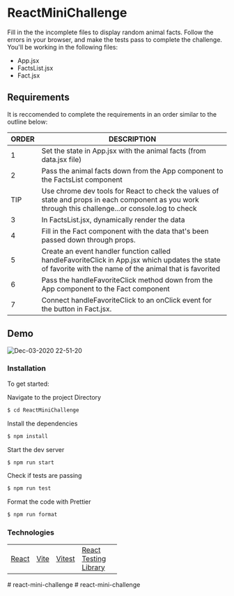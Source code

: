# ReactMiniChallenge

Fill in the the incomplete files to display random animal facts. Follow the errors in your browser, and make the tests pass to complete the challenge. You'll be working in the following files:

- App.jsx
- FactsList.jsx
- Fact.jsx

## Requirements

It is reccomended to complete the requirements in an order similar to the outline below:

| ORDER | DESCRIPTION                                                                                                                                              |
| ----- | -------------------------------------------------------------------------------------------------------------------------------------------------------- |
| 1     | Set the state in App.jsx with the animal facts (from data.jsx file)                                                                                      |
| 2     | Pass the animal facts down from the App component to the FactsList component                                                                             |
| TIP   | Use chrome dev tools for React to check the values of state and props in each component as you work through this challenge...or console.log to check     |
| 3     | In FactsList.jsx, dynamically render the data                                                                                                            |
| 4     | Fill in the Fact component with the data that's been passed down through props.                                                                          |
| 5     | Create an event handler function called handleFavoriteClick in App.jsx which updates the state of favorite with the name of the animal that is favorited |
| 6     | Pass the handleFavoriteClick method down from the App component to the Fact component                                                                    |
| 7     | Connect handleFavoriteClick to an onClick event for the button in Fact.jsx.                                                                              |

## Demo

![Dec-03-2020 22-51-20](https://user-images.githubusercontent.com/65248215/101123300-2a9c2f00-35ba-11eb-9ef6-c2b750a43f78.gif)

### Installation

To get started:

Navigate to the project Directory

```sh
$ cd ReactMiniChallenge
```

Install the dependencies

```sh
$ npm install
```

Start the dev server

```sh
$ npm run start
```

Check if tests are passing

```sh
$ npm run test
```

Format the code with Prettier

```sh
$ npm run format
```

### Technologies

<table style="width:50%">
  <tr>
    <td><a href="https://reactjs.org/">React</a></td>
    <td><a href="https://vitejs.dev">Vite</a></td>
    <td><a href="https://vitest.dev">Vitest</a></td>
    <td><a href="https://testing-library.com/docs/react-testing-library/intro/">React Testing Library</a></td>
  </tr>
</table>
# react-mini-challenge
# react-mini-challenge
